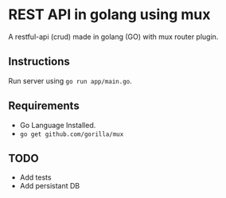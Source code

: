 # REST API in golang using mux

A restful-api (crud) made in golang (GO) with mux router plugin.

## Instructions

Run server using `go run app/main.go`.

## Requirements

- Go Language Installed.
- `go get github.com/gorilla/mux`

## TODO

- Add tests
- Add persistant DB
